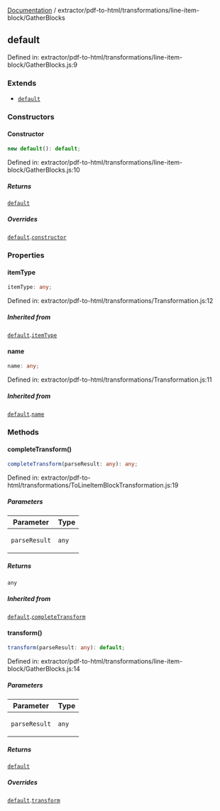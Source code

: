 [Documentation](../../../../modules.md) / extractor/pdf-to-html/transformations/line-item-block/GatherBlocks

## default

Defined in: extractor/pdf-to-html/transformations/line-item-block/GatherBlocks.js:9

### Extends

- [`default`](../ToLineItemBlockTransformation.md#default)

### Constructors

#### Constructor

```ts
new default(): default;
```

Defined in: extractor/pdf-to-html/transformations/line-item-block/GatherBlocks.js:10

##### Returns

[`default`](#default)

##### Overrides

[`default`](../ToLineItemBlockTransformation.md#default).[`constructor`](../ToLineItemBlockTransformation.md#default#constructor)

### Properties

#### itemType

```ts
itemType: any;
```

Defined in: extractor/pdf-to-html/transformations/Transformation.js:12

##### Inherited from

[`default`](../ToLineItemBlockTransformation.md#default).[`itemType`](../ToLineItemBlockTransformation.md#default#itemtype)

#### name

```ts
name: any;
```

Defined in: extractor/pdf-to-html/transformations/Transformation.js:11

##### Inherited from

[`default`](../ToLineItemBlockTransformation.md#default).[`name`](../ToLineItemBlockTransformation.md#default#name)

### Methods

#### completeTransform()

```ts
completeTransform(parseResult: any): any;
```

Defined in: extractor/pdf-to-html/transformations/ToLineItemBlockTransformation.js:19

##### Parameters

<table>
<thead>
<tr>
<th>Parameter</th>
<th>Type</th>
</tr>
</thead>
<tbody>
<tr>
<td>

`parseResult`

</td>
<td>

`any`

</td>
</tr>
</tbody>
</table>

##### Returns

`any`

##### Inherited from

[`default`](../ToLineItemBlockTransformation.md#default).[`completeTransform`](../ToLineItemBlockTransformation.md#default#completetransform)

#### transform()

```ts
transform(parseResult: any): default;
```

Defined in: extractor/pdf-to-html/transformations/line-item-block/GatherBlocks.js:14

##### Parameters

<table>
<thead>
<tr>
<th>Parameter</th>
<th>Type</th>
</tr>
</thead>
<tbody>
<tr>
<td>

`parseResult`

</td>
<td>

`any`

</td>
</tr>
</tbody>
</table>

##### Returns

[`default`](../../models/ParseResult.md#default)

##### Overrides

[`default`](../ToLineItemBlockTransformation.md#default).[`transform`](../ToLineItemBlockTransformation.md#default#transform)
